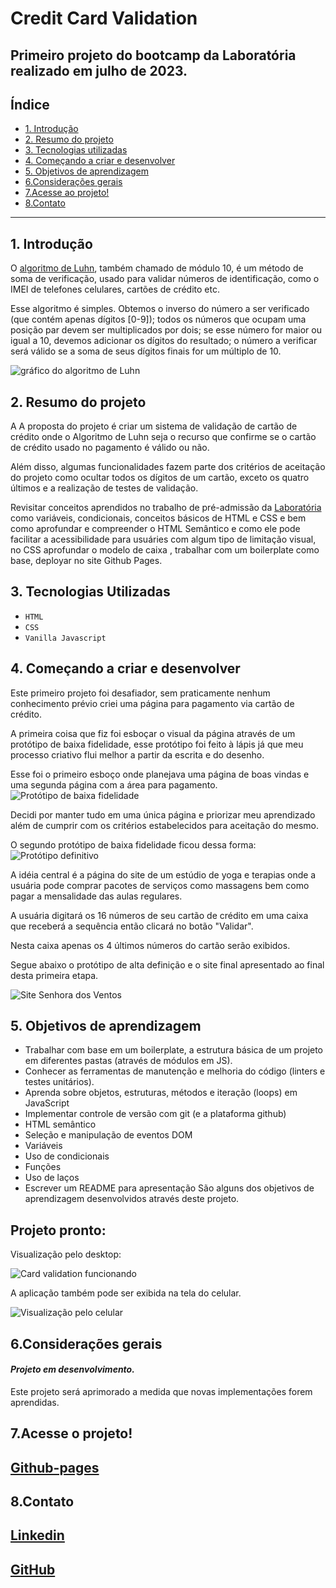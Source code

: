 # Credit Card Validation

## Primeiro projeto do bootcamp da Laboratória realizado em julho de 2023.

## Índice

* [1. Introdução](#1-Introdução)
* [2. Resumo do projeto](#2-Resumo-do-projeto)
* [3. Tecnologias utilizadas](#3-tecnologias-utilizadas)
* [4. Começando a criar e desenvolver](#4-começando-a-criar-e-desenvolver)
* [5. Objetivos de aprendizagem](#5-objetivos-de-aprendizagem)
* [6.Considerações gerais](#6-considerações-gerais)
* [7.Acesse ao projeto!](#7-acesse-o-projeto!)
* [8.Contato](#8-contato)

***

## 1. Introdução

O [algoritmo de Luhn](https://en.wikipedia.org/wiki/Luhn_algorithm), também
chamado de módulo 10, é um método de soma de verificação, usado para validar
números de identificação, como o IMEI de telefones celulares, cartões de crédito
etc.

Esse algoritmo é simples. Obtemos o inverso do número a ser verificado (que
contém apenas dígitos [0-9]); todos os números que ocupam uma posição par devem
ser multiplicados por dois; se esse número for maior ou igual a 10, devemos
adicionar os dígitos do resultado; o número a verificar será válido se a soma de
seus dígitos finais for um múltiplo de 10.

![gráfico do algoritmo de
Luhn](https://www.101computing.net/wp/wp-content/uploads/Luhn-Algorithm.png)

## 2. Resumo do projeto 

A A proposta do projeto é criar um sistema de validação de cartão de crédito onde o Algoritmo de Luhn seja o recurso que confirme se o cartão de crédito usado no pagamento é válido ou não.

Além disso, algumas funcionalidades fazem parte dos critérios de aceitação do projeto como ocultar todos os dígitos de um cartão, exceto os quatro últimos e a realização de testes de validação.

Revisitar conceitos aprendidos no trabalho de pré-admissão da [Laboratória](https://www.laboratoria.la/br) como variáveis, condicionais, conceitos básicos de HTML e CSS e bem como aprofundar e compreender o HTML Semântico e como ele pode facilitar a acessibilidade para usuáries com algum tipo de limitação visual, no CSS aprofundar o modelo de caixa , trabalhar com um boilerplate como base, deployar no site Github Pages.

## 3. Tecnologias Utilizadas
- `HTML`
- `CSS`
- `Vanilla Javascript`

## 4. Começando a criar e desenvolver

Este primeiro projeto foi desafiador, sem praticamente nenhum conhecimento prévio criei uma página para pagamento via cartão de crédito.

A primeira coisa que fiz foi esboçar o visual da página através de um protótipo de baixa fidelidade, esse protótipo foi feito à lápis já que meu processo criativo flui melhor a partir da escrita e do desenho.

Esse foi o primeiro esboço onde planejava uma página de boas vindas e uma segunda página com a área para pagamento.
![Protótipo de baixa fidelidade](baixa-fidelidade1.png) 

Decidi por manter tudo em uma única página e priorizar meu aprendizado além de cumprir com os critérios estabelecidos para aceitação do mesmo.

O segundo protótipo de baixa fidelidade ficou dessa forma:
![Protótipo definitivo](baixa-fidelidade.png)

A idéia central é a página do site de um estúdio de yoga e terapias onde a usuária pode comprar pacotes de serviços como massagens bem como pagar a mensalidade das aulas regulares.

A usuária digitará os 16 números de seu cartão de crédito em uma caixa que receberá a sequência então clicará no botão "Validar".

Nesta caixa apenas os 4 últimos números do cartão serão exibidos.

Segue abaixo o protótipo de alta definição e o site final apresentado ao final desta primeira etapa.

![Site Senhora dos Ventos](final-result-prototype-1.png)

## 5. Objetivos de aprendizagem

- Trabalhar com base em um boilerplate, a estrutura básica de um projeto em diferentes pastas (através de módulos em JS).
- Conhecer as ferramentas de manutenção e melhoria do código (linters e testes unitários).
- Aprenda sobre objetos, estruturas, métodos e iteração (loops) em JavaScript
- Implementar controle de versão com git (e a plataforma github)
- HTML semântico
- Seleção e manipulação de eventos DOM
- Variáveis
- Uso de condicionais
- Funções
- Uso de laços
- Escrever um README para apresentação
São alguns dos objetivos de aprendizagem desenvolvidos através deste projeto.

## **Projeto pronto:** 
Visualização pelo desktop:

![Card validation funcionando](card-validation-demo.gif)

A aplicação também pode ser exibida na tela do celular.

![Visualização pelo celular](card-validation-on-cel.gif.gif)

## 6.Considerações gerais
#### *Projeto em desenvolvimento.*

Este projeto será aprimorado a medida que novas implementações forem aprendidas.

## 7.Acesse o projeto!
## [Github-pages](https://pamelitadandolo.github.io/SAP011-card-validation/)

## 8.Contato

## [Linkedin](https://www.linkedin.com/in/pamela-d%C3%A1ndolo-486ab8182/)
## [GitHub](https://github.com/PamelitaDandolo)







